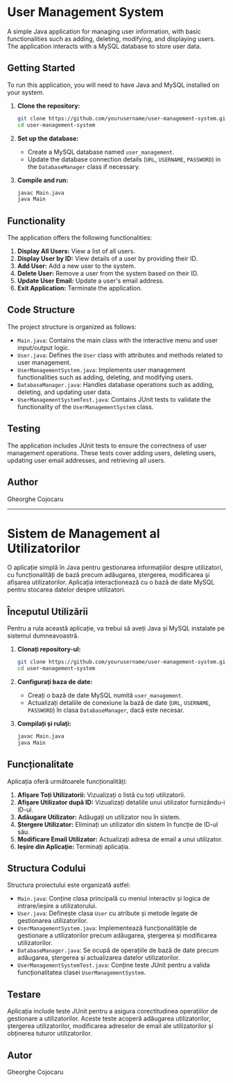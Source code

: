 
# User Management System

A simple Java application for managing user information, with basic functionalities such as adding, deleting, modifying, and displaying users. The application interacts with a MySQL database to store user data.

## Getting Started

To run this application, you will need to have Java and MySQL installed on your system.

1. **Clone the repository:**
   ```sh
   git clone https://github.com/yourusername/user-management-system.git
   cd user-management-system
   ```

2. **Set up the database:**
    - Create a MySQL database named `user_management`.
    - Update the database connection details (`URL`, `USERNAME`, `PASSWORD`) in the `DatabaseManager` class if necessary.

3. **Compile and run:**
   ```sh
   javac Main.java
   java Main
   ```

## Functionality

The application offers the following functionalities:

1. **Display All Users:** View a list of all users.
2. **Display User by ID:** View details of a user by providing their ID.
3. **Add User:** Add a new user to the system.
4. **Delete User:** Remove a user from the system based on their ID.
5. **Update User Email:** Update a user's email address.
6. **Exit Application:** Terminate the application.

## Code Structure

The project structure is organized as follows:

- `Main.java`: Contains the main class with the interactive menu and user input/output logic.
- `User.java`: Defines the `User` class with attributes and methods related to user management.
- `UserManagementSystem.java`: Implements user management functionalities such as adding, deleting, and modifying users.
- `DatabaseManager.java`: Handles database operations such as adding, deleting, and updating user data.
- `UserManagementSystemTest.java`: Contains JUnit tests to validate the functionality of the `UserManagementSystem` class.

## Testing

The application includes JUnit tests to ensure the correctness of user management operations. These tests cover adding users, deleting users, updating user email addresses, and retrieving all users.

## Author

Gheorghe Cojocaru

---

# Sistem de Management al Utilizatorilor

O aplicație simplă în Java pentru gestionarea informațiilor despre utilizatori, cu funcționalități de bază precum adăugarea, ștergerea, modificarea și afișarea utilizatorilor. Aplicația interacționează cu o bază de date MySQL pentru stocarea datelor despre utilizatori.

## Începutul Utilizării

Pentru a rula această aplicație, va trebui să aveți Java și MySQL instalate pe sistemul dumneavoastră.

1. **Clonați repository-ul:**
   ```sh
   git clone https://github.com/yourusername/user-management-system.git
   cd user-management-system
   ```

2. **Configurați baza de date:**
    - Creați o bază de date MySQL numită `user_management`.
    - Actualizați detaliile de conexiune la bază de date (`URL`, `USERNAME`, `PASSWORD`) în clasa `DatabaseManager`, dacă este necesar.

3. **Compilați și rulați:**
   ```sh
   javac Main.java
   java Main
   ```

## Funcționalitate

Aplicația oferă următoarele funcționalități:

1. **Afișare Toți Utilizatorii:** Vizualizați o listă cu toți utilizatorii.
2. **Afișare Utilizator după ID:** Vizualizați detaliile unui utilizator furnizându-i ID-ul.
3. **Adăugare Utilizator:** Adăugați un utilizator nou în sistem.
4. **Ștergere Utilizator:** Eliminați un utilizator din sistem în funcție de ID-ul său.
5. **Modificare Email Utilizator:** Actualizați adresa de email a unui utilizator.
6. **Ieșire din Aplicație:** Terminați aplicația.

## Structura Codului

Structura proiectului este organizată astfel:

- `Main.java`: Conține clasa principală cu meniul interactiv și logica de intrare/ieșire a utilizatorului.
- `User.java`: Definește clasa `User` cu atribute și metode legate de gestionarea utilizatorilor.
- `UserManagementSystem.java`: Implementează funcționalitățile de gestionare a utilizatorilor precum adăugarea, ștergerea și modificarea utilizatorilor.
- `DatabaseManager.java`: Se ocupă de operațiile de bază de date precum adăugarea, ștergerea și actualizarea datelor utilizatorilor.
- `UserManagementSystemTest.java`: Conține teste JUnit pentru a valida funcționalitatea clasei `UserManagementSystem`.

## Testare

Aplicația include teste JUnit pentru a asigura corectitudinea operațiilor de gestionare a utilizatorilor. Aceste teste acoperă adăugarea utilizatorilor, ștergerea utilizatorilor, modificarea adreselor de email ale utilizatorilor și obținerea tuturor utilizatorilor.

## Autor

Gheorghe Cojocaru
```

